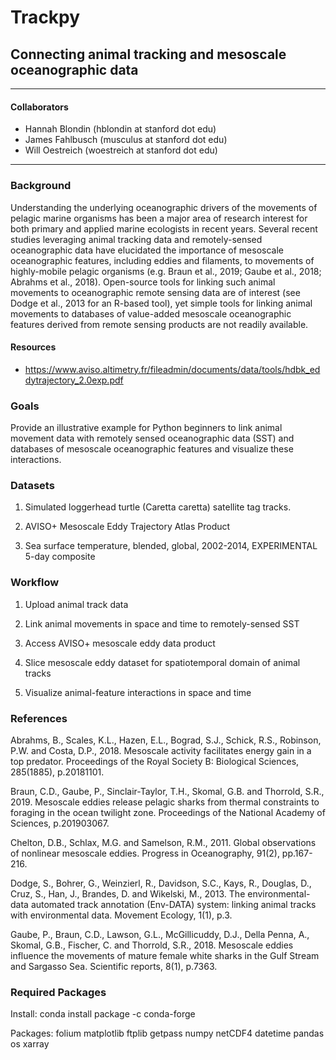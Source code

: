 # Trackpy

## Connecting animal tracking and mesoscale oceanographic data
***

#### Collaborators

+ Hannah Blondin (hblondin at stanford dot edu)
+ James Fahlbusch (musculus at stanford dot edu)
+ Will Oestreich (woestreich at stanford dot edu)

***

### Background

Understanding the underlying oceanographic drivers of the movements of pelagic marine organisms has been a major area of research interest for both primary and applied marine ecologists in recent years. Several recent studies leveraging animal tracking data and remotely-sensed oceanographic data have elucidated the importance of mesoscale oceanographic features, including eddies and filaments, to movements of highly-mobile pelagic organisms (e.g. Braun et al., 2019; Gaube et al., 2018; Abrahms et al., 2018). Open-source tools for linking such animal movements to oceanographic remote sensing data are of interest (see Dodge et al., 2013 for an R-based tool), yet simple tools for linking animal movements to databases of value-added mesoscale oceanographic features derived from remote sensing products are not readily available.

#### Resources

- https://www.aviso.altimetry.fr/fileadmin/documents/data/tools/hdbk_eddytrajectory_2.0exp.pdf

### Goals

Provide an illustrative example for Python beginners to link animal movement data with remotely sensed oceanographic data (SST) and databases of mesoscale oceanographic features and visualize these interactions.

### Datasets
1. Simulated loggerhead turtle (Caretta caretta) satellite tag tracks.

2. AVISO+ Mesoscale Eddy Trajectory Atlas Product 

3. Sea surface temperature, blended, global, 2002-2014, EXPERIMENTAL 5-day composite
 
### Workflow
1. Upload animal track data

2. Link animal movements in space and time to remotely-sensed SST

3. Access AVISO+ mesoscale eddy data product

4. Slice mesoscale eddy dataset for spatiotemporal domain of animal tracks

5. Visualize animal-feature interactions in space and time


### References
Abrahms, B., Scales, K.L., Hazen, E.L., Bograd, S.J., Schick, R.S., Robinson, P.W. and Costa, D.P., 2018. Mesoscale activity facilitates energy gain in a top predator. Proceedings of the Royal Society B: Biological Sciences, 285(1885), p.20181101.

Braun, C.D., Gaube, P., Sinclair-Taylor, T.H., Skomal, G.B. and Thorrold, S.R., 2019. Mesoscale eddies release pelagic sharks from thermal constraints to foraging in the ocean twilight zone. Proceedings of the National Academy of Sciences, p.201903067.

Chelton, D.B., Schlax, M.G. and Samelson, R.M., 2011. Global observations of nonlinear mesoscale eddies. Progress in Oceanography, 91(2), pp.167-216.

Dodge, S., Bohrer, G., Weinzierl, R., Davidson, S.C., Kays, R., Douglas, D., Cruz, S., Han, J., Brandes, D. and Wikelski, M., 2013. The environmental-data automated track annotation (Env-DATA) system: linking animal tracks with environmental data. Movement Ecology, 1(1), p.3.

Gaube, P., Braun, C.D., Lawson, G.L., McGillicuddy, D.J., Della Penna, A., Skomal, G.B., Fischer, C. and Thorrold, S.R., 2018. Mesoscale eddies influence the movements of mature female white sharks in the Gulf Stream and Sargasso Sea. Scientific reports, 8(1), p.7363.



### Required Packages
Install:
conda install package -c conda-forge

Packages:
folium
matplotlib
ftplib
getpass
numpy
netCDF4
datetime
pandas
os
xarray


